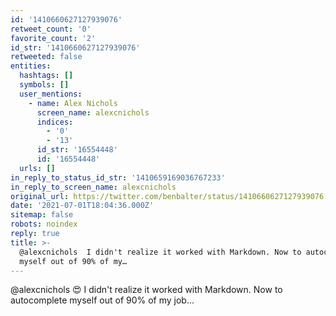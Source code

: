 ```yaml
---
id: '1410660627127939076'
retweet_count: '0'
favorite_count: '2'
id_str: '1410660627127939076'
retweeted: false
entities:
  hashtags: []
  symbols: []
  user_mentions:
    - name: Alex Nichols
      screen_name: alexcnichols
      indices:
        - '0'
        - '13'
      id_str: '16554448'
      id: '16554448'
  urls: []
in_reply_to_status_id_str: '1410659169036767233'
in_reply_to_screen_name: alexcnichols
original_url: https://twitter.com/benbalter/status/1410660627127939076
date: '2021-07-01T18:04:36.000Z'
sitemap: false
robots: noindex
reply: true
title: >-
  @alexcnichols  I didn't realize it worked with Markdown. Now to autocomplete
  myself out of 90% of my…
---
```


@alexcnichols 😍 I didn't realize it worked with Markdown. Now to autocomplete myself out of 90% of my job...